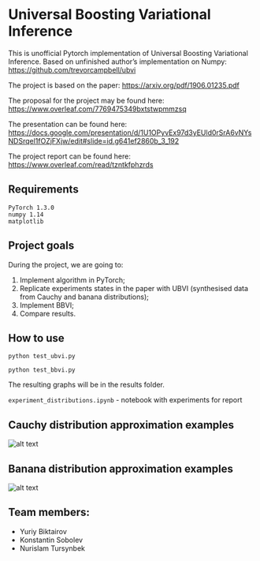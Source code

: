 # Universal Boosting Variational Inference

This is unofficial Pytorch implementation of Universal Boosting Variational Inference. Based on unfinished author’s implementation on Numpy: https://github.com/trevorcampbell/ubvi

The project is based on the paper: https://arxiv.org/pdf/1906.01235.pdf

The proposal for the project may be found here: https://www.overleaf.com/7769475349bxtstwpmmzsq

The presentation can be found here: https://docs.google.com/presentation/d/1U1OPyvEx97d3yEUld0rSrA6vNYsNDSrqel1fOZjFXjw/edit#slide=id.g641ef2860b_3_192

The project report can be found here:
https://www.overleaf.com/read/tzntkfphzrds


## Requirements

```
PyTorch 1.3.0
numpy 1.14
matplotlib
```

## Project goals

During the project, we are going to:

1. Implement algorithm in PyTorch;
2. Replicate experiments states in the paper with UBVI (synthesised data from Cauchy and banana distributions);
3. Implement BBVI;
4. Compare results.

## How to use

```
python test_ubvi.py
```
```
python test_bbvi.py
```
The resulting graphs will be in the results folder.

```experiment_distributions.ipynb``` - notebook with experiments for report

## Cauchy distribution approximation examples

![alt text](https://raw.githubusercontent.com/k-sobolev/UBVI/master/pics/cauchi_plots.png)

## Banana distribution approximation examples

![alt text](https://raw.githubusercontent.com/k-sobolev/UBVI/master/pics/Banana.png)

## 


## Team members: 
 * Yuriy Biktairov
 * Konstantin Sobolev
 * Nurislam Tursynbek
